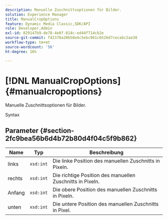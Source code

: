```yaml
---
description: Manuelle Zuschnittsoptionen für Bilder.
solution: Experience Manager
title: ManualCropOptions
feature: Dynamic Media Classic,SDK/API
role: Developer,Admin
exl-id: 829147b9-de78-4e8f-814c-ed44f714cb2e
source-git-commit: f42378a20b58e4c5ebc961c6526d7cecabc2ae38
workflow-type: tm+mt
source-wordcount: '56'
ht-degree: 16%

---
```


# [!DNL ManualCropOptions]{#manualcropoptions}

Manuelle Zuschnittsoptionen für Bilder.

Syntax

## Parameter {#section-2fc9bea56b6d4b72b80d4f04c5f9b862}

| Name | Typ | Beschreibung |
|---|---|---|
| links | `xsd:int` | Die linke Position des manuellen Zuschnitts in Pixeln. |
| rechts | `xsd:int` | Die richtige Position des manuellen Zuschnitts in Pixeln. |
| Anfang | `xsd:int` | Die obere Position des manuellen Zuschnitts in Pixeln. |
| unten | `xsd:int` | Die untere Position des manuellen Zuschnitts in Pixel. |
